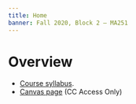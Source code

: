 ```yaml
---
title: Home
banner: Fall 2020, Block 2 — MA251
---
```



# Overview

* [Course syllabus](syllabus).
* [Canvas page](https://canvas.coloradocollege.edu/courses/31878/) (CC Access Only)


